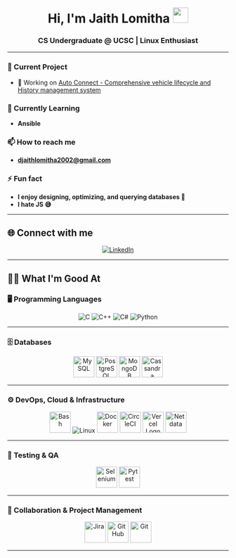 <h1 align="center">Hi, I'm Jaith Lomitha <img src="https://media.giphy.com/media/hvRJCLFzcasrR4ia7z/giphy.gif" width="35"></h1>
<h3 align="center">CS Undergraduate @ UCSC | Linux Enthusiast</h3>

<!-- <p align="left">
  <a href="https://github.com/DenverCoder1/readme-typing-svg">
    <img src="https://readme-typing-svg.herokuapp.com?font=Time+New+Roman&color=%23C8BE25&size=25&center=true&vCenter=true&width=600&height=100&lines=Computer+Science+Undergraduate;Linux;Always+learning+new+things">
  </a>
</p>

<p align="right">
  <img src="https://github.com/Adam-pw/Adam-pw/blob/main/animation_500_kxa883sd.gif" alt="adam-pw" />
</p>

<p align="center">
  <img src="https://komarev.com/ghpvc/?username=jaithlomitha2002&label=Profile%20views&color=0e75b6&style=flat" alt="profile views" />
</p> -->

---

### 🚗 Current Project
- 🔭 Working on [Auto Connect - Comprehensive vehicle lifecycle and History management system](https://github.com/Dark-Zeus/auto-connect.git)

### 🌱 Currently Learning
- **Ansible**

### 📫 How to reach me
- **djaithlomitha2002@gmail.com**

### ⚡ Fun fact
- **I enjoy designing, optimizing, and querying databases 🤗**
- **I hate JS 😅**

---

## 🌐 Connect with me

<p align="center">
  <a href="https://www.linkedin.com/in/jaith-lomitha-24759928a" target="_blank">
    <img src="https://img.icons8.com/fluency/48/000000/linkedin.png" alt="LinkedIn" />
  </a>
</p>

---

## 🧑‍💻 What I'm Good At

### 🖥️ Programming Languages
<p align="center">
  <img src="https://img.icons8.com/color/48/000000/c-programming.png" alt="C" />
  <img src="https://img.icons8.com/color/48/000000/c-plus-plus-logo.png" alt="C++" />
  <img src="https://img.icons8.com/color/48/000000/c-sharp-logo.png" alt="C#" />
  <img src="https://img.icons8.com/color/48/000000/python--v1.png" alt="Python" />
</p>

---

### 🗄️ Databases
<p align="center">
  <img src="https://cdn.simpleicons.org/mysql" height="48" alt="MySQL" />
  <img src="https://cdn.simpleicons.org/postgresql" height="48" alt="PostgreSQL" />
  <img src="https://cdn.simpleicons.org/mongodb" height="48" alt="MongoDB" />
  <img src="https://cdn.simpleicons.org/apachecassandra" height="48" alt="Cassandra" />
</p>

---

### ⚙️ DevOps, Cloud & Infrastructure
<p align="center">
  <img src="https://cdn.simpleicons.org/gnubash" height="48" alt="Bash" />
  <img src="https://img.icons8.com/color/48/000000/linux.png" alt="Linux" />
  <img src="https://cdn.simpleicons.org/docker" height="48" alt="Docker" />
  <img src="https://cdn.simpleicons.org/circleci" height="48" alt="CircleCI" />
  <img src="https://www.vectorlogo.zone/logos/vercel/vercel-ar21.svg" height="48" alt="Vercel Logo" />
  <img src="https://cdn.simpleicons.org/netdata" height="48" alt="Netdata" />
</p>

---

### 🧪 Testing & QA
<p align="center">
  <img src="https://cdn.simpleicons.org/selenium" height="48" alt="Selenium" />
  <img src="https://cdn.simpleicons.org/pytest" height="48" alt="Pytest" />
</p>

---

### 🤝 Collaboration & Project Management
<p align="center">
  <img src="https://cdn.simpleicons.org/jira" height="48" alt="Jira" />
  <img src="https://cdn.jsdelivr.net/npm/simple-icons@latest/icons/github.svg" height="48" alt="GitHub" />
  <img src="https://cdn.simpleicons.org/git" height="48" alt="Git" />
</p>  

---
<!--
## 📈 GitHub Stats

<p align="center">
  <img src="https://github-readme-stats.vercel.app/api?username=jaithlomitha2002&theme=algolia&show_icons=true" alt="GitHub Stats" />
  <br>
  <img src="https://github-readme-streak-stats.herokuapp.com?user=jaithlomitha2002&theme=algolia&date_format=M%20j%5B%2C%20Y%5D" alt="GitHub Streak" />
  <br>
  <img src="https://github-readme-stats.vercel.app/api/top-langs/?username=jaithlomitha2002&theme=algolia&layout=compact" alt="Top Languages" />
</p> -->
